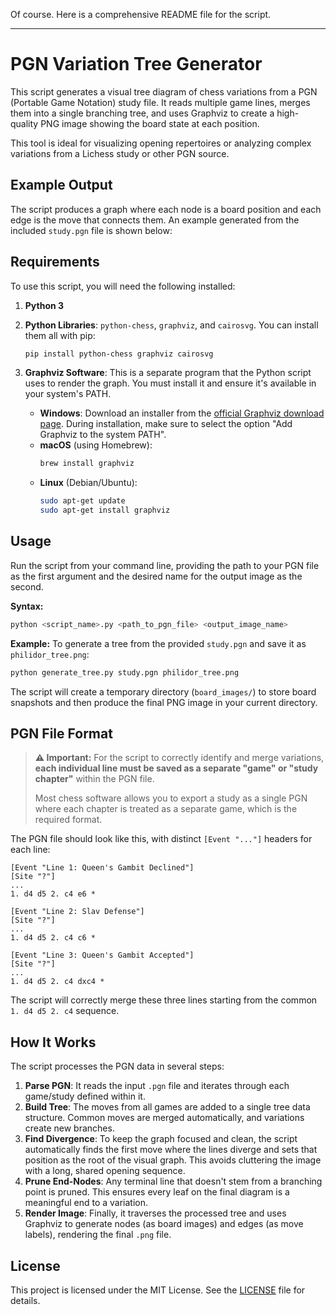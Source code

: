 Of course. Here is a comprehensive README file for the script.

-----

# PGN Variation Tree Generator

This script generates a visual tree diagram of chess variations from a PGN (Portable Game Notation) study file. It reads multiple game lines, merges them into a single branching tree, and uses Graphviz to create a high-quality PNG image showing the board state at each position.

This tool is ideal for visualizing opening repertoires or analyzing complex variations from a Lichess study or other PGN source.

## Example Output

The script produces a graph where each node is a board position and each edge is the move that connects them. An example generated from the included `study.pgn` file is shown below:

## Requirements

To use this script, you will need the following installed:

1.  **Python 3**

2.  **Python Libraries**: `python-chess`, `graphviz`, and `cairosvg`. You can install them all with pip:

    ```bash
    pip install python-chess graphviz cairosvg
    ```

3.  **Graphviz Software**: This is a separate program that the Python script uses to render the graph. You must install it and ensure it's available in your system's PATH.

      * **Windows**: Download an installer from the [official Graphviz download page](https://graphviz.org/download/). During installation, make sure to select the option "Add Graphviz to the system PATH".
      * **macOS** (using Homebrew):
        ```bash
        brew install graphviz
        ```
      * **Linux** (Debian/Ubuntu):
        ```bash
        sudo apt-get update
        sudo apt-get install graphviz
        ```

## Usage

Run the script from your command line, providing the path to your PGN file as the first argument and the desired name for the output image as the second.

**Syntax:**

```bash
python <script_name>.py <path_to_pgn_file> <output_image_name>
```

**Example:**
To generate a tree from the provided `study.pgn` and save it as `philidor_tree.png`:

```bash
python generate_tree.py study.pgn philidor_tree.png
```

The script will create a temporary directory (`board_images/`) to store board snapshots and then produce the final PNG image in your current directory.

## PGN File Format

> **⚠️ Important:** For the script to correctly identify and merge variations, **each individual line must be saved as a separate "game" or "study chapter"** within the PGN file.
>
> Most chess software allows you to export a study as a single PGN where each chapter is treated as a separate game, which is the required format.

The PGN file should look like this, with distinct `[Event "..."]` headers for each line:

```pgn
[Event "Line 1: Queen's Gambit Declined"]
[Site "?"]
...
1. d4 d5 2. c4 e6 *

[Event "Line 2: Slav Defense"]
[Site "?"]
...
1. d4 d5 2. c4 c6 *

[Event "Line 3: Queen's Gambit Accepted"]
[Site "?"]
...
1. d4 d5 2. c4 dxc4 *
```

The script will correctly merge these three lines starting from the common `1. d4 d5 2. c4` sequence.

## How It Works

The script processes the PGN data in several steps:

1.  **Parse PGN**: It reads the input `.pgn` file and iterates through each game/study defined within it.
2.  **Build Tree**: The moves from all games are added to a single tree data structure. Common moves are merged automatically, and variations create new branches.
3.  **Find Divergence**: To keep the graph focused and clean, the script automatically finds the first move where the lines diverge and sets that position as the root of the visual graph. This avoids cluttering the image with a long, shared opening sequence.
4.  **Prune End-Nodes**: Any terminal line that doesn't stem from a branching point is pruned. This ensures every leaf on the final diagram is a meaningful end to a variation.
5.  **Render Image**: Finally, it traverses the processed tree and uses Graphviz to generate nodes (as board images) and edges (as move labels), rendering the final `.png` file.

## License

This project is licensed under the MIT License. See the [LICENSE](https://www.google.com/search?q=LICENSE) file for details.
